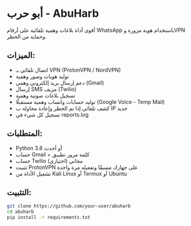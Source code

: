 # أبو حرب - AbuHarb
أقوى أداة بلاغات وهمية تلقائية على أرقام WhatsApp باستخدام هوية مزورة وVPN وحماية من الحظر.

## الميزات:
- اتصال تلقائي بـ VPN (ProtonVPN / NordVPN)
- توليد هويات وصور وهمية
- دعم إرسال بريد إلكتروني وهمي (Gmail)
- إرسال SMS مزيف (Twilio)
- تسجيل بلاغات صوتية وهمية
- توليد حسابات واتساب وهمية مستقبلًا (Google Voice - Temp Mail)
- كشف تلقائي إذا تم الحظر وإعادة محاولة ب IP جديد
- تسجيل كل شيء في reports.log

## المتطلبات:
- Python 3.8 أو أحدث
- حساب Gmail + كلمة مرور تطبيق
- حساب Twilio مجاني (اختياري)
- تثبيت ProtonVPN على جهازك مسبقًا وتفعيله مرة واحدة
- تشغيل الأداة من Kali Linux أو Termux أو Ubuntu

## التثبيت:
```bash
git clone https://github.com/your-user/abuharb
cd abuharb
pip install -r requirements.txt

